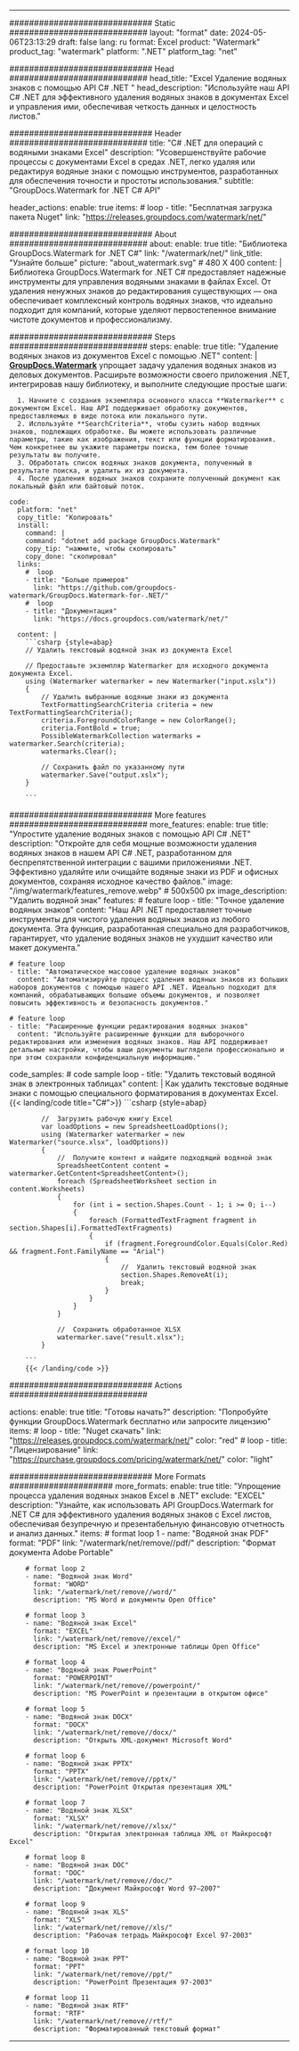 
---
############################# Static ############################
layout: "format"
date:  2024-05-06T23:13:29
draft: false
lang: ru
format: Excel
product: "Watermark"
product_tag: "watermark"
platform: ".NET"
platform_tag: "net"

############################# Head ############################
head_title: "Excel Удаление водяных знаков с помощью API C# .NET "
head_description: "Используйте наш API C# .NET для эффективного удаления водяных знаков в документах Excel и управления ими, обеспечивая четкость данных и целостность листов."

############################# Header ############################
title: "C# .NET для операций с водяными знаками Excel" 
description: "Усовершенствуйте рабочие процессы с документами Excel в средах .NET, легко удаляя или редактируя водяные знаки с помощью инструментов, разработанных для обеспечения точности и простоты использования."
subtitle: "GroupDocs.Watermark for .NET C# API" 

header_actions:
  enable: true
  items:
    #  loop
    - title: "Бесплатная загрузка пакета Nuget"
      link: "https://releases.groupdocs.com/watermark/net/"
      
############################# About ############################
about:
    enable: true
    title: "Библиотека GroupDocs.Watermark for .NET C#"
    link: "/watermark/net/"
    link_title: "Узнайте больше"
    picture: "about_watermark.svg" # 480 X 400
    content: |
       Библиотека GroupDocs.Watermark for .NET C# предоставляет надежные инструменты для управления водяными знаками в файлах Excel. От удаления ненужных знаков до редактирования существующих — она обеспечивает комплексный контроль водяных знаков, что идеально подходит для компаний, которые уделяют первостепенное внимание чистоте документов и профессионализму.

############################# Steps ############################
steps:
    enable: true
    title: "Удаление водяных знаков из документов Excel с помощью .NET"
    content: |
      **[GroupDocs.Watermark](https://products.groupdocs.com/watermark/net/)** упрощает задачу удаления водяных знаков из деловых документов. Расширьте возможности своего приложения .NET, интегрировав нашу библиотеку, и выполните следующие простые шаги:
      
      1. Начните с создания экземпляра основного класса **Watermarker** с документом Excel. Наш API поддерживает обработку документов, предоставляемых в виде потока или локального пути.
      2. Используйте **SearchCriteria**, чтобы сузить набор водяных знаков, подлежащих обработке. Вы можете использовать различные параметры, такие как изображения, текст или функции форматирования. Чем конкретнее вы укажите параметры поиска, тем более точные результаты вы получите.
      3. Обработать список водяных знаков документа, полученный в результате поиска, и удалить их из документа.
      4. После удаления водяных знаков сохраните полученный документ как локальный файл или байтовый поток.
   
    code:
      platform: "net"
      copy_title: "Копировать"
      install:
        command: |
        command: "dotnet add package GroupDocs.Watermark"
        copy_tip: "нажмите, чтобы скопировать"
        copy_done: "скопировал"
      links:
        #  loop
        - title: "Больше примеров"
          link: "https://github.com/groupdocs-watermark/GroupDocs.Watermark-for-.NET/"
        #  loop
        - title: "Документация"
          link: "https://docs.groupdocs.com/watermark/net/"
          
      content: |
        ```csharp {style=abap}
        // Удалить текстовый водяной знак из документа Excel

        // Предоставьте экземпляр Watermarker для исходного документа документа Excel.
        using (Watermarker watermarker = new Watermarker("input.xslx"))
        {
            // Удалить выбранные водяные знаки из документа
            TextFormattingSearchCriteria criteria = new TextFormattingSearchCriteria();
            criteria.ForegroundColorRange = new ColorRange();
            criteria.FontBold = true;
            PossibleWatermarkCollection watermarks = watermarker.Search(criteria);
            watermarks.Clear();

            // Сохранить файл по указанному пути
            watermarker.Save("output.xslx");
        }
        
        ```            

############################# More features ############################
more_features:
  enable: true
  title: "Упростите удаление водяных знаков с помощью API C# .NET"
  description: "Откройте для себя мощные возможности удаления водяных знаков в нашем API C# .NET, разработанном для беспрепятственной интеграции с вашими приложениями .NET. Эффективно удаляйте или очищайте водяные знаки из PDF и офисных документов, сохраняя исходное качество файлов."
  image: "/img/watermark/features_remove.webp" # 500x500 px
  image_description: "Удалить водяной знак"
  features:
    # feature loop
    - title: "Точное удаление водяных знаков"
      content: "Наш API .NET предоставляет точные инструменты для чистого удаления водяных знаков из любого документа. Эта функция, разработанная специально для разработчиков, гарантирует, что удаление водяных знаков не ухудшит качество или макет документа."

    # feature loop
    - title: "Автоматическое массовое удаление водяных знаков"
      content: "Автоматизируйте процесс удаления водяных знаков из больших наборов документов с помощью нашего API .NET. Идеально подходит для компаний, обрабатывающих большие объемы документов, и позволяет повысить эффективность и безопасность документов."

    # feature loop
    - title: "Расширенные функции редактирования водяных знаков"
      content: "Используйте расширенные функции для выборочного редактирования или изменения водяных знаков. Наш API поддерживает детальные настройки, чтобы ваши документы выглядели профессионально и при этом сохраняли конфиденциальную информацию."
      
  code_samples:
    # code sample loop
    - title: "Удалить текстовый водяной знак в электронных таблицах"
      content: |
        Как удалить текстовые водяные знаки с помощью специального форматирования в документах Excel.
        {{< landing/code title="C#">}}
        ```csharp {style=abap}
        
            //  Загрузить рабочую книгу Excel
            var loadOptions = new SpreadsheetLoadOptions();
            using (Watermarker watermarker = new Watermarker("source.xlsx", loadOptions))
            {
                //  Получите контент и найдите подходящий водяной знак
                SpreadsheetContent content = watermarker.GetContent<SpreadsheetContent>();
                foreach (SpreadsheetWorksheet section in content.Worksheets)
                {
                    for (int i = section.Shapes.Count - 1; i >= 0; i--)
                    {
                        foreach (FormattedTextFragment fragment in section.Shapes[i].FormattedTextFragments)
                        {
                            if (fragment.ForegroundColor.Equals(Color.Red) && fragment.Font.FamilyName == "Arial")
                            {
                                //  Удалить текстовый водяной знак
                                section.Shapes.RemoveAt(i);
                                break;
                            }
                        }
                    }
                }

                //  Сохранить обработанное XLSX
                watermarker.save("result.xlsx");
            }

        ```
        {{< /landing/code >}}


############################# Actions ############################

actions:
  enable: true
  title: "Готовы начать?"
  description: "Попробуйте функции GroupDocs.Watermark бесплатно или запросите лицензию"
  items:
    #  loop
    - title: "Nuget скачать"
      link: "https://releases.groupdocs.com/watermark/net/"
      color: "red"
        #  loop
    - title: "Лицензирование"
      link: "https://purchase.groupdocs.com/pricing/watermark/net/"
      color: "light"


############################# More Formats #####################
more_formats:
    enable: true
    title: "Упрощение процесса удаления водяных знаков Excel в .NET"
    exclude: "EXCEL"
    description: "Узнайте, как использовать API GroupDocs.Watermark for .NET C# для эффективного удаления водяных знаков с Excel листов, обеспечивая безупречную и презентабельную финансовую отчетность и анализ данных."
    items: 
        # format loop 1
        - name: "Водяной знак PDF"
          format: "PDF"
          link: "/watermark/net/remove//pdf/"
          description: "Формат документа Adobe Portable"

        # format loop 2
        - name: "Водяной знак Word"
          format: "WORD"
          link: "/watermark/net/remove//word/"
          description: "MS Word и документы Open Office"
          
        # format loop 3
        - name: "Водяной знак Excel"
          format: "EXCEL"
          link: "/watermark/net/remove//excel/"
          description: "MS Excel и электронные таблицы Open Office"

        # format loop 4
        - name: "Водяной знак PowerPoint"
          format: "POWERPOINT"
          link: "/watermark/net/remove//powerpoint/"
          description: "MS PowerPoint и презентации в открытом офисе"

        # format loop 5
        - name: "Водяной знак DOCX"
          format: "DOCX"
          link: "/watermark/net/remove//docx/"
          description: "Открыть XML-документ Microsoft Word"
          
        # format loop 6
        - name: "Водяной знак PPTX"
          format: "PPTX"
          link: "/watermark/net/remove//pptx/"
          description: "PowerPoint Открытая презентация XML"
          
        # format loop 7
        - name: "Водяной знак XLSX"
          format: "XLSX"
          link: "/watermark/net/remove//xlsx/"
          description: "Открытая электронная таблица XML от Майкрософт Excel"

        # format loop 8
        - name: "Водяной знак DOC"
          format: "DOC"
          link: "/watermark/net/remove//doc/"
          description: "Документ Майкрософт Word 97—2007"

        # format loop 9
        - name: "Водяной знак XLS"
          format: "XLS"
          link: "/watermark/net/remove//xls/"
          description: "Рабочая тетрадь Майкрософт Excel 97-2003"

        # format loop 10
        - name: "Водяной знак PPT"
          format: "PPT"
          link: "/watermark/net/remove//ppt/"
          description: "PowerPoint Презентация 97-2003"

        # format loop 11
        - name: "Водяной знак RTF"
          format: "RTF"
          link: "/watermark/net/remove//rtf/"
          description: "Форматированный текстовый формат"

---